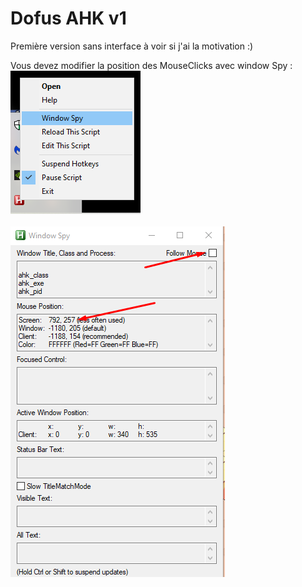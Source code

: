 # Dofus AHK v1
Première version sans interface à voir si j'ai la motivation :)

Vous devez modifier la position des MouseClicks avec window Spy : <br/>
![tuto](https://github.com/HeadShootPxG/Ahk_dofus_1/blob/main/image1.png)<br/>
<br/>![tuto](https://github.com/HeadShootPxG/Ahk_dofus_1/blob/main/image2.png)
